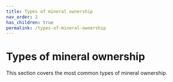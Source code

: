 ```yaml
---
title: Types of mineral ownership
nav_order: 2
has_children: true
permalink: /types-of-mineral-ownership
---
```


# Types of mineral ownership

This section covers the most common types of mineral ownership.
